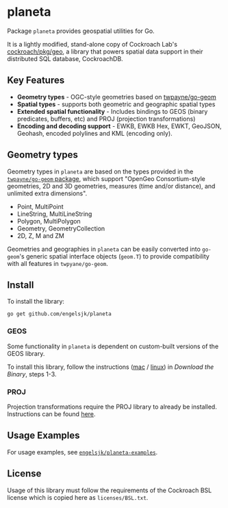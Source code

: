 # planeta

Package ```planeta``` provides geospatial utilities for Go.

It is a lightly modified, stand-alone copy of Cockroach Lab's [cockroach/pkg/geo](https://github.com/cockroachdb/cockroach/tree/master/pkg/geo), a library that powers spatial data support in their distributed SQL database, CockroachDB.

## Key Features

* **Geometry types** - OGC-style geometries based on [twpayne/go-geom](https://github.com/twpayne/go-geom/) 
* **Spatial types** - supports both geometric and geographic spatial types
* **Extended spatial functionality** - Includes bindings to GEOS (binary predicates, buffers, etc) and PROJ (projection transformations)  
* **Encoding and decoding support** - EWKB, EWKB Hex, EWKT, GeoJSON, Geohash, encoded polylines and KML (encoding only).

## Geometry types

Geometry types in ```planeta``` are based on the types provided in the [```twpayne/go-geom``` package](https://github.com/twpayne/go-geom/), which support "OpenGeo Consortium-style geometries, 2D and 3D geometries, measures (time and/or distance), and unlimited extra dimensions".

* Point, MultiPoint
* LineString, MultiLineString
* Polygon, MultiPolygon
* Geometry, GeometryCollection
* 2D, Z, M and ZM

Geometries and geographies in ```planeta``` can be easily converted into ```go-geom```'s generic spatial interface objects (```geom.T```) to provide compatibility with all features in ```twpyane/go-geom```.

## Install

To install the library:

```go get github.com/engelsjk/planeta```

### GEOS

Some functionality in ```planeta``` is dependent on custom-built versions of the GEOS library.

To install this library, follow the instructions ([mac](https://www.cockroachlabs.com/docs/stable/install-cockroachdb-mac.html) / [linux](https://www.cockroachlabs.com/docs/stable/install-cockroachdb-linux.html)) in *Download the Binary*, steps 1-3.

### PROJ

Projection transformations require the PROJ library to already be installed. Instructions can be found [here](https://proj.org/install.html).

## Usage Examples

For usage examples, see [```engelsjk/planeta-examples```](https://github.com/engelsjk/planeta-examples/).

## License

Usage of this library must follow the requirements of the Cockroach BSL license which is copied here as ```licenses/BSL.txt```.
